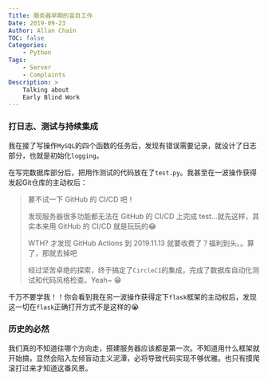 ```yaml
---
Title: 服务器早期的盲目工作
Date: 2019-09-23
Author: Allan Chain
TOC: false
Categories:
    - Python
Tags: 
    - Server
    - Complaints
Description: >
    Talking about
    Early Blind Work
---
```


### 打日志、测试与持续集成

我在接了写操作`MySQL`的四个函数的任务后，发现有错误需要记录，就设计了日志部分，也就是初始化`logging`。

在写完数据库部分后，把用作测试的代码放在了`test.py`。我甚至在一波操作获得发起Git仓库的主动权后：

> 要不试一下 GitHub 的 CI/CD 吧！
>
> 发现服务器很多功能都无法在 GitHub 的 CI/CD 上完成 test...就先这样，其实本来用 GitHub 的 CI/CD 就是玩玩的:joy:
>
> WTH? 才发现 GitHub Actions 到 2019.11.13 就要收费了？福利到头。。算了，那就去掉吧
>
> 经过坚苦卓绝的探索，终于搞定了`CircleCI`的集成，完成了数据库自动化测试和代码风格检查。Yeah\~ :grin:

千万不要学我！！你会看到我在另一波操作获得定下`flask`框架的主动权后，发现这一切在`flask`正确打开方式不是这样的:sob:

### 历史的必然

我们真的不知道往哪个方向走，搭建服务器应该都是第一次。不知道用什么框架就开始搞，显然会陷入左倾盲动主义泥潭，必将导致代码实现不够优雅。也只有摸爬滚打过来才知道这番风景。
